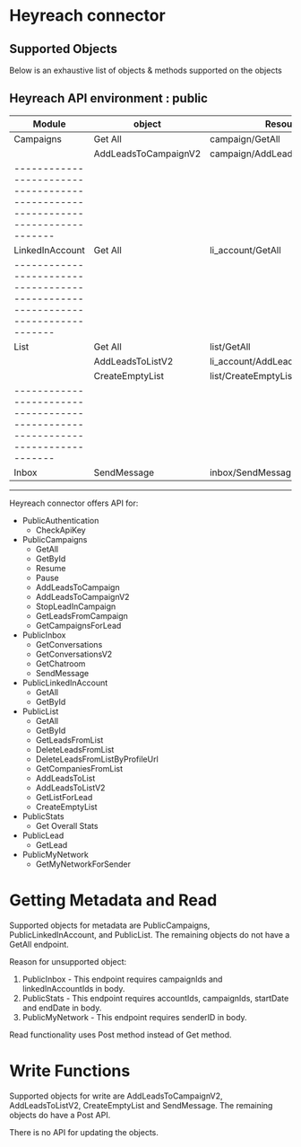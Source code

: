 # Heyreach connector


## Supported Objects 
Below is an exhaustive list of objects & methods supported on the objects

Heyreach API environment : public
---------------------------------------------------------------------------------
| Module          | object               | Resource                     | Method|
| ----------------| ---------------------| -----------------------------| ------|
| Campaigns       | Get All              | campaign/GetAll              | read  |
|                 | AddLeadsToCampaignV2 | campaign/AddLeadsToCampaignV2| write |
|-------------------------------------------------------------------------------|
| LinkedInAccount | Get All              | li_account/GetAll            | read  |
|-------------------------------------------------------------------------------|
| List            | Get All              | list/GetAll                  | read  |
|                 | AddLeadsToListV2     | li_account/AddLeadsToListV2  | write |
|                 | CreateEmptyList      | list/CreateEmptyList         | write |
|-------------------------------------------------------------------------------|
| Inbox           | SendMessage          | inbox/SendMessage            | write |
---------------------------------------------------------------------------------

Heyreach connector offers API for:
  - PublicAuthentication
      - CheckApiKey
  - PublicCampaigns
      - GetAll
      - GetById
      - Resume
      - Pause
      - AddLeadsToCampaign
      - AddLeadsToCampaignV2
      - StopLeadInCampaign
      - GetLeadsFromCampaign
      - GetCampaignsForLead
  - PublicInbox
      - GetConversations
      - GetConversationsV2
      - GetChatroom
      - SendMessage
  - PublicLinkedInAccount
      - GetAll
      - GetById
  - PublicList
      - GetAll
      - GetById
      - GetLeadsFromList
      - DeleteLeadsFromList
      - DeleteLeadsFromListByProfileUrl
      - GetCompaniesFromList
      - AddLeadsToList
      - AddLeadsToListV2
      - GetListForLead
      - CreateEmptyList
  - PublicStats
      - Get Overall Stats
  - PublicLead
      - GetLead
  - PublicMyNetwork
      - GetMyNetworkForSender

# Getting Metadata and Read
Supported objects for metadata are PublicCampaigns, PublicLinkedInAccount, and PublicList. The remaining objects do not have a GetAll endpoint. 

Reason for unsupported object:
1. PublicInbox - This endpoint requires campaignIds and linkedInAccountIds in body.
2. PublicStats - This endpoint requires accountIds, campaignIds, startDate and endDate in body.
3. PublicMyNetwork - This endpoint requires senderID in body.

Read functionality uses Post method instead of Get method.

# Write Functions
Supported objects for write are AddLeadsToCampaignV2, AddLeadsToListV2, CreateEmptyList and SendMessage. The remaining objects do have a Post API.

There is no API for updating the objects.
